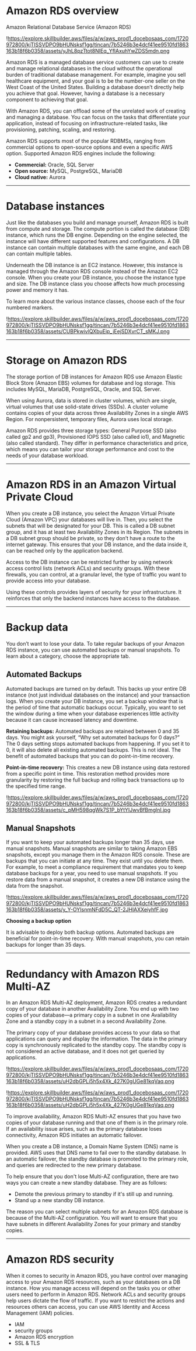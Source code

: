 # **Amazon RDS overview**

Amazon Relational Database Service (Amazon RDS)

!https://explore.skillbuilder.aws/files/a/w/aws_prod1_docebosaas_com/1720972800/kjTISSVDPO9bHUNsksf1gg/tincan/7b5246b3e4dcf41ee9510fd1863163b18f6b0358/assets/yJhL8pzTtot8NIEq_YflAxuhYwZDS5mdn.png

Amazon RDS is a managed database service customers can use to create and manage relational databases in the cloud without the operational burden of traditional database management. For example, imagine you sell healthcare equipment, and your goal is to be the number-one seller on the West Coast of the United States. Building a database doesn’t directly help you achieve that goal. However, having a database is a necessary component to achieving that goal.

With Amazon RDS, you can offload some of the unrelated work of creating and managing a database. You can focus on the tasks that differentiate your application, instead of focusing on infrastructure-related tasks, like provisioning, patching, scaling, and restoring.

Amazon RDS supports most of the popular RDBMSs, ranging from commercial options to open-source options and even a specific AWS option. Supported Amazon RDS engines include the following:

- **Commercial:** Oracle, SQL Server
- **Open source:** MySQL, PostgreSQL, MariaDB
- **Cloud native:** Aurora

---

# **Database instances**

Just like the databases you build and manage yourself, Amazon RDS is built from compute and storage. The compute portion is called the database (DB) instance, which runs the DB engine. Depending on the engine selected, the instance will have different supported features and configurations. A DB instance can contain multiple databases with the same engine, and each DB can contain multiple tables.

Underneath the DB instance is an EC2 instance. However, this instance is managed through the Amazon RDS console instead of the Amazon EC2 console. When you create your DB instance, you choose the instance type and size. The DB instance class you choose affects how much processing power and memory it has.

To learn more about the various instance classes, choose each of the four numbered markers.

!https://explore.skillbuilder.aws/files/a/w/aws_prod1_docebosaas_com/1720972800/kjTISSVDPO9bHUNsksf1gg/tincan/7b5246b3e4dcf41ee9510fd1863163b18f6b0358/assets/CUBPkwivlQXbuEip_jEejSDXvrCT_sMKJ.png

---

# **Storage on Amazon RDS**

The storage portion of DB instances for Amazon RDS use Amazon Elastic Block Store (Amazon EBS) volumes for database and log storage. This includes MySQL, MariaDB, PostgreSQL, Oracle, and SQL Server.

When using Aurora, data is stored in cluster volumes, which are single, virtual volumes that use solid-state drives (SSDs). A cluster volume contains copies of your data across three Availability Zones in a single AWS Region. For nonpersistent, temporary files, Aurora uses local storage.

Amazon RDS provides three storage types: General Purpose SSD (also called gp2 and gp3), Provisioned IOPS SSD (also called io1), and Magnetic (also called standard). They differ in performance characteristics and price, which means you can tailor your storage performance and cost to the needs of your database workload.

---

# **Amazon RDS in an Amazon Virtual Private Cloud**

When you create a DB instance, you select the Amazon Virtual Private Cloud (Amazon VPC) your databases will live in. Then, you select the subnets that will be designated for your DB. This is called a DB subnet group, and it has at least two Availability Zones in its Region. The subnets in a DB subnet group should be private, so they don’t have a route to the internet gateway. This ensures that your DB instance, and the data inside it, can be reached only by the application backend.

Access to the DB instance can be restricted further by using network access control lists (network ACLs) and security groups. With these firewalls, you can control, at a granular level, the type of traffic you want to provide access into your database.

Using these controls provides layers of security for your infrastructure. It reinforces that only the backend instances have access to the database.

---

# **Backup data**

You don’t want to lose your data. To take regular backups of your Amazon RDS instance, you can use automated backups or manual snapshots. To learn about a category, choose the appropriate tab.

## Automated Backups

Automated backups are turned on by default. This backs up your entire DB instance (not just individual databases on the instance) and your transaction logs. When you create your DB instance, you set a backup window that is the period of time that automatic backups occur. Typically, you want to set the window during a time when your database experiences little activity because it can cause increased latency and downtime.

**Retaining backups:** Automated backups are retained between 0 and 35 days. You might ask yourself, “Why set automated backups for 0 days?” The 0 days setting stops automated backups from happening. If you set it to 0, it will also delete all existing automated backups. This is not ideal. The benefit of automated backups that you can do point-in-time recovery.

**Point-in-time recovery:** This creates a new DB instance using data restored from a specific point in time. This restoration method provides more granularity by restoring the full backup and rolling back transactions up to the specified time range.

!https://explore.skillbuilder.aws/files/a/w/aws_prod1_docebosaas_com/1720972800/kjTISSVDPO9bHUNsksf1gg/tincan/7b5246b3e4dcf41ee9510fd1863163b18f6b0358/assets/c_pMH598qgWk7S1P_bYtYIJwvBfBmglnI.jpg

## Manual Snapshots

If you want to keep your automated backups longer than 35 days, use manual snapshots. Manual snapshots are similar to taking Amazon EBS snapshots, except you manage them in the Amazon RDS console. These are backups that you can initiate at any time. They exist until you delete them. For example, to meet a compliance requirement that mandates you to keep database backups for a year, you need to use manual snapshots. If you restore data from a manual snapshot, it creates a new DB instance using the data from the snapshot.

!https://explore.skillbuilder.aws/files/a/w/aws_prod1_docebosaas_com/1720972800/kjTISSVDPO9bHUNsksf1gg/tincan/7b5246b3e4dcf41ee9510fd1863163b18f6b0358/assets/y_Y-OYIsnmNFdD5C_QT-2JHlAXXeiyhfF.jpg

**Choosing a backup option**

It is advisable to deploy both backup options. Automated backups are beneficial for point-in-time recovery. With manual snapshots, you can retain backups for longer than 35 days.

---

# **Redundancy with Amazon RDS Multi-AZ**

In an Amazon RDS Multi-AZ deployment, Amazon RDS creates a redundant copy of your database in another Availability Zone. You end up with two copies of your database—a primary copy in a subnet in one Availability Zone and a standby copy in a subnet in a second Availability Zone.

The primary copy of your database provides access to your data so that applications can query and display the information. The data in the primary copy is synchronously replicated to the standby copy. The standby copy is not considered an active database, and it does not get queried by applications.

!https://explore.skillbuilder.aws/files/a/w/aws_prod1_docebosaas_com/1720972800/kjTISSVDPO9bHUNsksf1gg/tincan/7b5246b3e4dcf41ee9510fd1863163b18f6b0358/assets/uH2dbGPLi5h5x4Xk_427K0gUGe81kqVaq.png

!https://explore.skillbuilder.aws/files/a/w/aws_prod1_docebosaas_com/1720972800/kjTISSVDPO9bHUNsksf1gg/tincan/7b5246b3e4dcf41ee9510fd1863163b18f6b0358/assets/uH2dbGPLi5h5x4Xk_427K0gUGe81kqVaq.png

To improve availability, Amazon RDS Multi-AZ ensures that you have two copies of your database running and that one of them is in the primary role. If an availability issue arises, such as the primary database loses connectivity, Amazon RDS initiates an automatic failover.

When you create a DB instance, a Domain Name System (DNS) name is provided. AWS uses that DNS name to fail over to the standby database. In an automatic failover, the standby database is promoted to the primary role, and queries are redirected to the new primary database.

To help ensure that you don't lose Multi-AZ configuration, there are two ways you can create a new standby database. They are as follows:

- Demote the previous primary to standby if it's still up and running.
- Stand up a new standby DB instance.

The reason you can select multiple subnets for an Amazon RDS database is because of the Multi-AZ configuration. You will want to ensure that you have subnets in different Availability Zones for your primary and standby copies.

---

# **Amazon RDS security**

When it comes to security in Amazon RDS, you have control over managing access to your Amazon RDS resources, such as your databases on a DB instance. How you manage access will depend on the tasks you or other users need to perform in Amazon RDS. Network ACLs and security groups help users dictate the flow of traffic. If you want to restrict the actions and resources others can access, you can use AWS Identity and Access Management (IAM) policies.

- IAM
- security groups
- Amazon RDS encryption
- SSL & TLS